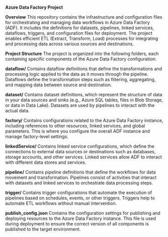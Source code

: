 **Azure Data Factory Project**

**Overview**
This repository contains the infrastructure and configuration files for orchestrating and managing data workflows in Azure Data Factory (ADF). It includes the definitions for datasets, pipelines, linked services, dataflows, triggers, and configuration files for deployment. The project enables efficient ETL (Extract, Transform, Load) processes for integrating and processing data across various sources and destinations.

**Project Structure**
The project is organized into the following folders, each containing specific components of the Azure Data Factory configuration:

**dataflow/**
Contains dataflow definitions that define the transformations and processing logic applied to the data as it moves through the pipeline. Dataflows define the transformation steps such as filtering, aggregating, and mapping data between source and destination.

**dataset/**
Contains dataset definitions, which represent the structure of data in your data sources and sinks (e.g., Azure SQL tables, files in Blob Storage, or data in Data Lake). Datasets are used by pipelines to interact with the actual data.

**factory/**
Contains configurations related to the Azure Data Factory instance, including references to other resources, linked services, and global parameters. This is where you configure the overall ADF instance and manage factory-level settings.

**linkedService/**
Contains linked service configurations, which define the connections to external data sources or destinations such as databases, storage accounts, and other services. Linked services allow ADF to interact with different data stores and services.

**pipeline/**
Contains pipeline definitions that define the workflows for data movement and transformation. Pipelines consist of activities that interact with datasets and linked services to orchestrate data processing steps.

**trigger/**
Contains trigger configurations that automate the execution of pipelines based on schedules, events, or other triggers. Triggers help to automate ETL workflows without manual intervention.

**publish_config.json**
Contains the configuration settings for publishing and deploying resources to the Azure Data Factory instance. This file is used during deployment to ensure the correct version of all components is published to the target environment.
